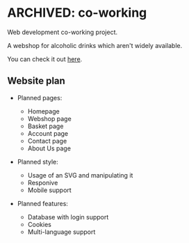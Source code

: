 # ARCHIVED: co-working

Web development co-working project.

A webshop for alcoholic drinks which aren't widely available.

You can check it out [here](https://eduardsmet.ikdoeict.be/co-working/).

## Website plan

-   Planned pages:

    -   Homepage
    -   Webshop page
    -   Basket page
    -   Account page
    -   Contact page
    -   About Us page

-   Planned style:

    -   Usage of an SVG and manipulating it
    -   Responive
    -   Mobile support

-   Planned features:

    -   Database with login support
    -   Cookies
    -   Multi-language support
